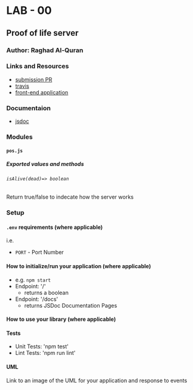 # LAB - 00

## Proof of life server

### Author: Raghad Al-Quran

### Links and Resources

- [submission PR](https://github.com/401-advanced-javascript-raghad/lab-00/pull/1)
- [travis](https://travis-ci.com/github/401-advanced-javascript-raghad/lab-00) 
- [front-end application](https://raghad-lab-00.herokuapp.com/)

### Documentaion

- [jsdoc](https://raghad-lab-00.herokuapp.com/docs/) 

### Modules
#### `pos.js`

##### Exported values and methods
###### `isAlive(dead)=> boolean`
Return true/false to indecate how the server works

### Setup

#### `.env` requirements (where applicable)


i.e.

- `PORT` - Port Number

#### How to initialize/run your application (where applicable)

- e.g. `npm start`
- Endpoint: '/'
   - returns a boolean
- Endpoint: '/docs'
   - returns JSDoc Documentation Pages


#### How to use your library (where applicable)

#### Tests

- Unit Tests: 'npm test'
- Lint Tests: 'npm run lint'

#### UML

Link to an image of the UML for your application and response to events
